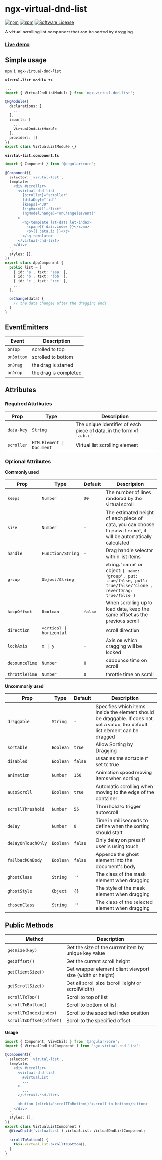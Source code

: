 # ngx-virtual-dnd-list

[![npm](https://img.shields.io/npm/v/ngx-virtual-dnd-list.svg)](https://www.npmjs.com/package/ngx-virtual-dnd-list)  [![npm](https://img.shields.io/npm/dm/ngx-virtual-dnd-list.svg)](https://www.npmjs.com/package/ngx-virtual-dnd-list)  [![Software License](https://img.shields.io/badge/license-MIT-brightgreen.svg)](LICENSE)

A virtual scrolling list component that can be sorted by dragging

### [Live demo](https://mfuu.github.io/ngx-virtual-dnd-list/)

## Simple usage

```bash
npm i ngx-virtual-dnd-list
```

**`virutal-list.module.ts`**
```ts
...
import { VirtualDndListModule } from 'ngx-virtual-dnd-list';

@NgModule({
  declarations: [
    ...
  ],
  imports: [
    ...
    VirtualDndListModule
  ],
  providers: []
})
export class VirtualListModule {}
```

**`virutal-list.component.ts`**
```ts
import { Component } from '@angular/core';

@Component({
  selector: 'virutal-list',
  template: `
    <div #scroller>
      <virtual-dnd-list
        [scroller]="scroller"
        [dataKey]="'id'"
        [keeps]="30"
        [(ngModel)]="list"
        (ngModelChange)="onChange($event)"
      >
        <ng-template let-data let-index>
          <span>{{ data.index }}</span>
          <p>{{ data.id }}</p>
        </ng-template>
      </virtual-dnd-list>
    </div>
  `,
  styles: [],
})
export class AppComponent {
  public list = [
    { id: 'a', text: 'aaa' },
    { id: 'b', text: 'bbb' },
    { id: 'c', text: 'ccc' },
    ...
  ];

  onChange(data) {
    // the data changes after the dragging ends
  }
}

```

## EventEmitters

|   **Event**  | **Description** |
|--------------|-----------------|
| `onTop`      | scrolled to top |
| `onBottom`   | scrolled to bottom |
| `onDrag`     | the drag is started |
| `onDrop`     | the drag is completed |

## Attributes

### Required Attributes

| **Prop** | **Type**  | **Description** |
|------------------|-------------|------------------|
| `data-key`       | `String`      | The unique identifier of each piece of data, in the form of `'a.b.c'` |
| `scroller`       | `HTMLElement \| Document` | Virtual list scrolling element |

### Optional Attributes

**Commonly used**

|   **Prop**   |  **Type**  | **Default**  | **Description** |
| ------------ | ---------  | ------------ | --------------- |
| `keeps`      | `Number`   | `30`         | The number of lines rendered by the virtual scroll |
| `size`       | `Number`   | `-`          | The estimated height of each piece of data, you can choose to pass it or not, it will be automatically calculated |
| `handle`     | `Function/String` | `-`   | Drag handle selector within list items |
| `group`      | `Object/String` | `-`     | string: 'name' or object: `{ name: 'group', put: true/false, pull: true/false/'clone', revertDrag: true/false }` |
| `keepOffset` | `Boolean`  | `false`      | When scrolling up to load data, keep the same offset as the previous scroll |
| `direction`  | `vertical \| horizontal`| | scroll direction |
| `lockAxis`   | `x \| y`   | `-`          | Axis on which dragging will be locked |
| `debounceTime`| `Number`  | `0`          | debounce time on scroll |
| `throttleTime`| `Number`  | `0`          | throttle time on scroll |


**Uncommonly used**

|  **Prop**    | **Type**   | **Default** | **Description** |
|  --------    | --------   | ----------- | --------------- |
| `draggable`  | `String`   | `-`         | Specifies which items inside the element should be draggable. If does not set a value, the default list element can be dragged |
| `sortable`   | `Boolean`  | `true`      | Allow Sorting by Dragging |
| `disabled`   | `Boolean`  | `false`     | Disables the sortable if set to true |
| `animation`  | `Number`   | `150`       | Animation speed moving items when sorting |
| `autoScroll` | `Boolean`  | `true`      | Automatic scrolling when moving to the edge of the container |
| `scrollThreshold` | `Number` | `55`     | Threshold to trigger autoscroll |
| `delay`      | `Number`   | `0`         | Time in milliseconds to define when the sorting should start |
| `delayOnTouchOnly` | `Boolean` | `false`| Only delay on press if user is using touch |
| `fallbackOnBody` | `Boolean` | `false`  | Appends the ghost element into the document's body |
| `ghostClass` | `String`   | `''`        | The class of the mask element when dragging |
| `ghostStyle` | `Object`   | `{}`        | The style of the mask element when dragging |
| `chosenClass`| `String`   | `''`        | The class of the selected element when dragging |

## Public Methods

| **Method**         | **Description** |
| ------------------ | --------------- |
| `getSize(key)`     | Get the size of the current item by unique key value |
| `getOffset()`      | Get the current scroll height |
| `getClientSize()`  | Get wrapper element client viewport size (width or height) |
| `getScrollSize()`  | Get all scroll size (scrollHeight or scrollWidth) |
| `scrollToTop()`    | Scroll to top of list |
| `scrollToBottom()` | Scroll to bottom of list |
| `scrollToIndex(index)`  | Scroll to the specified index position |
| `scrollToOffset(offset)` | Scroll to the specified offset |

**Usage**

```ts
import { Component, ViewChild } from '@angular/core';
import { VirtualDndListComponent } from 'ngx-virtual-dnd-list';

@Component({
  selector: 'virutal-list',
  template: `
    <div #scroller>
      <virtual-dnd-list
        #virtualList
        ...
      >
        ...
      </virtual-dnd-list>

      <button (click)="scrollToBottom()">scroll to bottom</button>
    </div>
  `,
  styles: [],
})
export class VirtualListComponent {
  @ViewChild('virtualList') virtualList: VirtualDndListComponent;

  scrollToBottom() {
    this.virtualList.scrollToBottom();
  }
}
```
